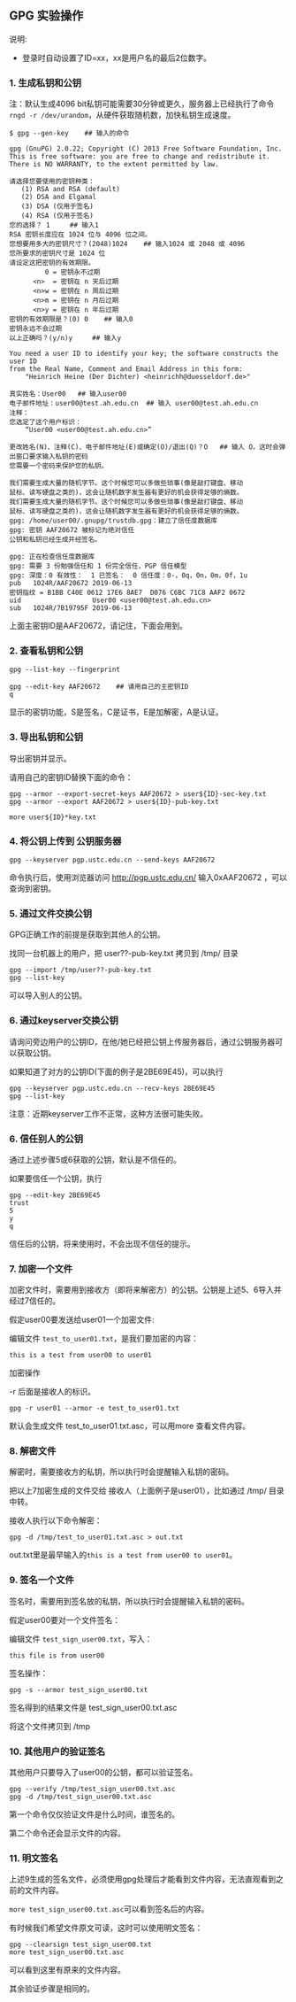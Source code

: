 ## GPG 实验操作


说明:

* 登录时自动设置了ID=xx，xx是用户名的最后2位数字。


### 1. 生成私钥和公钥

注：默认生成4096 bit私钥可能需要30分钟或更久，服务器上已经执行了命令`rngd -r /dev/urandom`，从硬件获取随机数，加快私钥生成速度。

```
$ gpg --gen-key    ## 输入的命令

gpg (GnuPG) 2.0.22; Copyright (C) 2013 Free Software Foundation, Inc.
This is free software: you are free to change and redistribute it.
There is NO WARRANTY, to the extent permitted by law.

请选择您要使用的密钥种类：
   (1) RSA and RSA (default)
   (2) DSA and Elgamal
   (3) DSA (仅用于签名)
   (4) RSA (仅用于签名)
您的选择？ 1     ## 输入1
RSA 密钥长度应在 1024 位与 4096 位之间。
您想要用多大的密钥尺寸？(2048)1024    ## 输入1024 或 2048 或 4096
您所要求的密钥尺寸是 1024 位
请设定这把密钥的有效期限。
         0 = 密钥永不过期
      <n>  = 密钥在 n 天后过期
      <n>w = 密钥在 n 周后过期
      <n>m = 密钥在 n 月后过期
      <n>y = 密钥在 n 年后过期
密钥的有效期限是？(0) 0    ## 输入0
密钥永远不会过期
以上正确吗？(y/n)y     ## 输入y

You need a user ID to identify your key; the software constructs the user ID
from the Real Name, Comment and Email Address in this form:
    "Heinrich Heine (Der Dichter) <heinrichh@duesseldorf.de>"

真实姓名：User00   ## 输入user00
电子邮件地址：user00@test.ah.edu.cn  ## 输入 user00@test.ah.edu.cn
注释：
您选定了这个用户标识：
    “User00 <user00@test.ah.edu.cn>”

更改姓名(N)、注释(C)、电子邮件地址(E)或确定(O)/退出(Q)？O   ## 输入 O，这时会弹出窗口要求输入私钥的密码
您需要一个密码来保护您的私钥。

我们需要生成大量的随机字节。这个时候您可以多做些琐事(像是敲打键盘、移动
鼠标、读写硬盘之类的)，这会让随机数字发生器有更好的机会获得足够的熵数。
我们需要生成大量的随机字节。这个时候您可以多做些琐事(像是敲打键盘、移动
鼠标、读写硬盘之类的)，这会让随机数字发生器有更好的机会获得足够的熵数。
gpg: /home/user00/.gnupg/trustdb.gpg：建立了信任度数据库
gpg: 密钥 AAF20672 被标记为绝对信任
公钥和私钥已经生成并经签名。

gpg: 正在检查信任度数据库
gpg: 需要 3 份勉强信任和 1 份完全信任，PGP 信任模型
gpg: 深度：0 有效性：  1 已签名：  0 信任度：0-，0q，0n，0m，0f，1u
pub   1024R/AAF20672 2019-06-13
密钥指纹 = B1BB C40E 0612 17E6 8AE7  D076 C6BC 71C8 AAF2 0672
uid                  User00 <user00@test.ah.edu.cn>
sub   1024R/7B19795F 2019-06-13
```

上面主密钥ID是AAF20672，请记住，下面会用到。

### 2. 查看私钥和公钥


```
gpg --list-key --fingerprint

gpg --edit-key AAF20672    ## 请用自己的主密钥ID
q
```

显示的密钥功能，S是签名，C是证书，E是加解密，A是认证。

### 3. 导出私钥和公钥

导出密钥并显示。

请用自己的密钥ID替换下面的命令：
```
gpg --armor --export-secret-keys AAF20672 > user${ID}-sec-key.txt
gpg --armor --export AAF20672 > user${ID}-pub-key.txt

more user${ID}*key.txt 
```

### 4. 将公钥上传到 公钥服务器

```
gpg --keyserver pgp.ustc.edu.cn --send-keys AAF20672
```

命令执行后，使用浏览器访问 http://pgp.ustc.edu.cn/ 输入0xAAF20672 ，可以查询到密钥。

### 5. 通过文件交换公钥

GPG正确工作的前提是获取到其他人的公钥。

找同一台机器上的用户，把 user??-pub-key.txt 拷贝到 /tmp/ 目录

```
gpg --import /tmp/user??-pub-key.txt
gpg --list-key
```

可以导入别人的公钥。

### 6. 通过keyserver交换公钥

请询问旁边用户的公钥ID，在他/她已经把公钥上传服务器后，通过公钥服务器可以获取公钥。

如果知道了对方的公钥ID(下面的例子是2BE69E45)，可以执行
```
gpg --keyserver pgp.ustc.edu.cn --recv-keys 2BE69E45
gpg --list-key
```

注意：近期keyserver工作不正常，这种方法很可能失败。


### 6. 信任别人的公钥

通过上述步骤5或6获取的公钥，默认是不信任的。

如果要信任一个公钥，执行

```
gpg --edit-key 2BE69E45
trust
5
y
q
```
信任后的公钥，将来使用时，不会出现不信任的提示。


### 7. 加密一个文件

加密文件时，需要用到接收方（即将来解密方）的公钥。公钥是上述5、6导入并经过7信任的。

假定user00要发送给user01一个加密文件:

编辑文件 `test_to_user01.txt`，是我们要加密的内容：
```
this is a test from user00 to user01
```

加密操作

-r 后面是接收人的标识。

```
gpg -r user01 --armor -e test_to_user01.txt 
```
默认会生成文件 test_to_user01.txt.asc，可以用more 查看文件内容。

### 8. 解密文件

解密时，需要接收方的私钥，所以执行时会提醒输入私钥的密码。

把以上7加密生成的文件交给 接收人（上面例子是user01），比如通过 /tmp/ 目录中转。

接收人执行以下命令解密：
```
gpg -d /tmp/test_to_user01.txt.asc > out.txt
```

out.txt里是最早输入的`this is a test from user00 to user01`。


### 9. 签名一个文件

签名时，需要用到签名放的私钥，所以执行时会提醒输入私钥的密码。

假定user00要对一个文件签名：

编辑文件 `test_sign_user00.txt`，写入：
```
this file is from user00
```

签名操作：
```
gpg -s --armor test_sign_user00.txt
```

签名得到的结果文件是 test_sign_user00.txt.asc

将这个文件拷贝到 /tmp

### 10. 其他用户的验证签名

其他用户只要导入了user00的公钥，都可以验证签名。

```
gpg --verify /tmp/test_sign_user00.txt.asc
gpg -d /tmp/test_sign_user00.txt.asc
```

第一个命令仅仅验证文件是什么时间，谁签名的。

第二个命令还会显示文件的内容。

### 11. 明文签名

上述9生成的签名文件，必须使用gpg处理后才能看到文件内容，无法直观看到之前的文件内容。

`more test_sign_user00.txt.asc`可以看到签名后的内容。

有时候我们希望文件原文可读，这时可以使用明文签名：
```
gpg --clearsign test_sign_user00.txt
more test_sign_user00.txt.asc
```
可以看到这里有原来的文件内容。

其余验证步骤是相同的。

